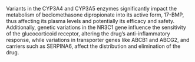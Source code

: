 Variants in the CYP3A4 and CYP3A5 enzymes significantly impact the metabolism of beclomethasone dipropionate into its active form, 17-BMP, thus affecting its plasma levels and potentially its efficacy and safety. Additionally, genetic variations in the NR3C1 gene influence the sensitivity of the glucocorticoid receptor, altering the drug’s anti-inflammatory response, while variations in transporter genes like ABCB1 and ABCG2, and carriers such as SERPINA6, affect the distribution and elimination of the drug.